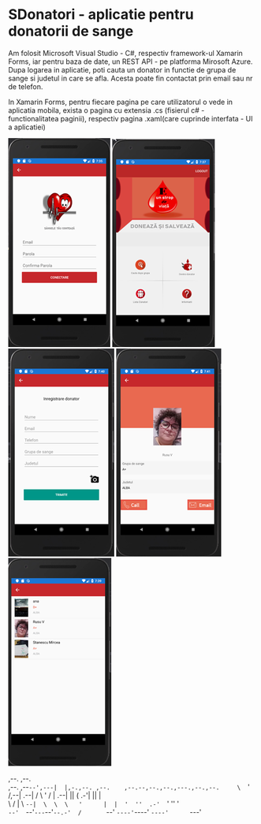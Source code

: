 # SDonatori - aplicatie pentru donatorii de sange



Am folosit Microsoft Visual Studio - C#, respectiv framework-ul Xamarin Forms, iar pentru baza de date, un REST API - pe platforma Mirosoft Azure.
Dupa logarea in aplicatie, poti cauta un donator in functie de grupa de sange si judetul in care se afla. Acesta poate fin contactat prin email sau nr de telefon.

In Xamarin Forms, pentru fiecare pagina pe care utilizatorul o vede in aplicatia mobila, exista o pagina cu extensia .cs (fisierul c# - functionalitatea paginii), respectiv pagina .xaml(care cuprinde interfata - UI a aplicatiei)

![imag1](https://github.com/vickyrusu/SDonatori/blob/master/screenshots/01_sign_up_page.png)
![imag2](https://github.com/vickyrusu/SDonatori/blob/master/screenshots/02_main_page.png)
![imag3](https://github.com/vickyrusu/SDonatori/blob/master/screenshots/03_donator_sign_up.png)
![imag4](https://github.com/vickyrusu/SDonatori/blob/master/screenshots/04_donator_detalii.png)
![imag5](https://github.com/vickyrusu/SDonatori/blob/master/screenshots/05_lista_donatori.png)


,--.    ,--.                                               
,--.  ,--`--',---|  |,-.,--. ,--.    ,--.--,--.,--.,---.,--.,--.    
 \  `'  /,--| .--|     / \  '  /     |  .--|  ||  (  .-'|  ||  |    
  \    / |  \ `--|  \  \  \   '      |  |  '  ''  .-'  `'  ''  '    
   `--'  `--'`---`--'`--.-'  /       `--'   `----'`----' `----'     
                        `---'                                                         